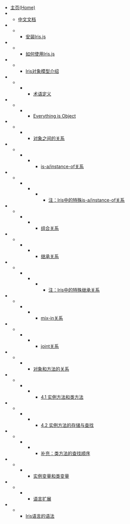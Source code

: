 - [主页(Home)](/README)
- - [中文文档](/zh-cn/index)
- - - [安装Iris.js](/zh-cn/installation)
- - - [如何使用Iris.js](/zh-cn/how-to-use)
- - - [Iris对象模型介绍](/zh-cn/oop-patern/oop-patern)
- - - - [术语定义](/zh-cn/oop-patern/oop-patern#s1)
- - - - [Everything is Object](/zh-cn/oop-patern/oop-patern#s2)
- - - - [对象之间的关系](/zh-cn/oop-patern/oop-patern#s3)
- - - - - [is-a/instance-of关系](/zh-cn/oop-patern/oop-patern#s3-1)
- - - - - - [注：Iris中的特殊is-a/instance-of关系](/zh-cn/oop-patern/oop-patern#s3-1-1)
- - - - - [组合关系](/zh-cn/oop-patern/oop-patern#s3-2)
- - - - - [继承关系](/zh-cn/oop-patern/oop-patern#s3-3)
- - - - - - [注：Iris中的特殊继承关系](/zh-cn/oop-patern/oop-patern#s3-3-1)
- - - - - [mix-in关系](/zh-cn/oop-patern/oop-patern#s3-4)
- - - - - [joint关系](/zh-cn/oop-patern/oop-patern#s3-5)
- - - - [对象和方法的关系](/zh-cn/oop-patern/oop-patern#s4)
- - - - - [4.1 实例方法和类方法](/zh-cn/oop-patern/oop-patern#s4-1)
- - - - - [4.2 实例方法的存储与查找](/zh-cn/oop-patern/oop-patern#s4-2)
- - - - - [补充：类方法的查找顺序](/zh-cn/oop-patern/oop-patern#s4-3)
- - - - [实例变量和类变量](/zh-cn/oop-patern/oop-patern#s5)
- - - - [语言扩展](/zh-cn/oop-patern/oop-patern#s6)
- - - [Iris语言的语法](/zh-cn/syntex-index)